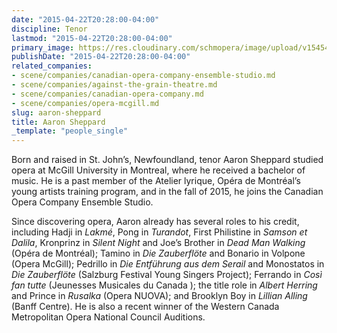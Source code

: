 ```yaml
---
date: "2015-04-22T20:28:00-04:00"
discipline: Tenor
lastmod: "2015-04-22T20:28:00-04:00"
primary_image: https://res.cloudinary.com/schmopera/image/upload/v1545409169/media/webhook-uploads/1429748035942/Sheppard_250x376.jpg.jpg
publishDate: "2015-04-22T20:28:00-04:00"
related_companies:
- scene/companies/canadian-opera-company-ensemble-studio.md
- scene/companies/against-the-grain-theatre.md
- scene/companies/canadian-opera-company.md
- scene/companies/opera-mcgill.md
slug: aaron-sheppard
title: Aaron Sheppard
_template: "people_single"
---
```


Born and raised in St. John’s, Newfoundland, tenor Aaron Sheppard studied opera at McGill University in Montreal, where he received a bachelor of music. He is a past member of the Atelier lyrique, Opéra de Montréal’s young artists training program, and in the fall of 2015, he joins the Canadian Opera Company Ensemble Studio.

Since discovering opera, Aaron already has several roles to his credit, including Hadji in *Lakmé*, Pong in *Turandot*, First Philistine in *Samson et Dalila*, Kronprinz in *Silent Night* and Joe’s Brother in *Dead Man Walking* (Opéra de Montréal); Tamino in *Die Zauberflöte* and Bonario in Volpone (Opera McGill); Pedrillo in *Die Entführung aus dem Serail* and Monostatos in *Die Zauberflöte* (Salzburg Festival Young Singers Project); Ferrando in *Così fan tutte* (Jeunesses Musicales du Canada ); the title role in *Albert Herring* and Prince in *Rusalka* (Opera NUOVA); and Brooklyn Boy in *Lillian Alling* (Banff Centre). He is also a recent winner of the Western Canada Metropolitan Opera National Council Auditions.
